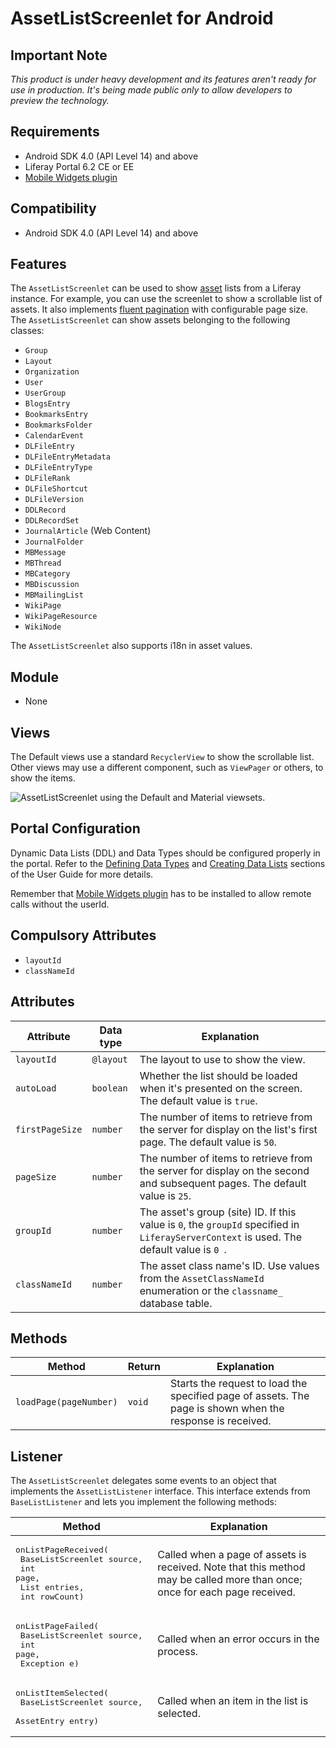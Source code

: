 # AssetListScreenlet for Android

## Important Note

*This product is under heavy development and its features aren't ready for use in production. It's being made public only to allow developers to preview the technology.*

## Requirements

- Android SDK 4.0 (API Level 14) and above
- Liferay Portal 6.2 CE or EE
- [Mobile Widgets plugin](https://github.com/liferay/liferay-screens/tree/master/portal)

## Compatibility

- Android SDK 4.0 (API Level 14) and above

## Features

The `AssetListScreenlet` can be used to show [asset](https://www.liferay.com/documentation/liferay-portal/6.2/development/-/ai/asset-framework-liferay-portal-6-2-dev-guide-06-en) lists from a Liferay instance. For example, you can use the screenlet to show a scrollable list of assets. It also implements [fluent pagination](http://www.iosnomad.com/blog/2014/4/21/fluent-pagination) with configurable page size. The `AssetListScreenlet` can show assets belonging to the following classes:

- `Group`
- `Layout`
- `Organization`
- `User`
- `UserGroup`
- `BlogsEntry`
- `BookmarksEntry`
- `BookmarksFolder`
- `CalendarEvent`
- `DLFileEntry`
- `DLFileEntryMetadata`
- `DLFileEntryType`
- `DLFileRank`
- `DLFileShortcut`
- `DLFileVersion`
- `DDLRecord`
- `DDLRecordSet`
- `JournalArticle` (Web Content)
- `JournalFolder`
- `MBMessage`
- `MBThread`
- `MBCategory`
- `MBDiscussion`
- `MBMailingList`
- `WikiPage`
- `WikiPageResource`
- `WikiNode`

The `AssetListScreenlet` also supports i18n in asset values.

## Module

- None

## Views

The Default views use a standard `RecyclerView` to show the scrollable list. Other views may use a different component, such as `ViewPager` or others, to show the items.

![`AssetListScreenlet` using the Default and Material viewsets.](images/assetlist.png)

## Portal Configuration

Dynamic Data Lists (DDL) and Data Types should be configured properly in the portal. Refer to the [Defining Data Types](https://dev.liferay.com/discover/portal/-/knowledge_base/6-2/building-a-list-platform-in-liferay-and-defining-data-) and [Creating Data Lists](https://dev.liferay.com/discover/portal/-/knowledge_base/6-2/creating-data-lists) sections of the User Guide for more details.

Remember that [Mobile Widgets plugin](https://github.com/liferay/liferay-screens/tree/master/portal) has to be installed to allow remote calls without the userId.

## Compulsory Attributes

- `layoutId`
- `classNameId`

## Attributes

| Attribute | Data type | Explanation |
|-----------|-----------|-------------| 
| `layoutId` | `@layout` | The layout to use to show the view.|
| `autoLoad` | `boolean` | Whether the list should be loaded when it's presented on the screen. The default value is `true`. |
|  `firstPageSize` | `number` | The number of items to retrieve from the server for display on the list's first page. The default value is `50`. |
| `pageSize` | `number` | The number of items to retrieve from the server for display on the second and subsequent pages. The default value is `25`. |
| `groupId` | `number` | The asset's group (site) ID. If this value is `0`, the `groupId` specified in `LiferayServerContext` is used. The default value is `0 `. |
| `classNameId` | `number` | The asset class name's ID. Use values from the `AssetClassNameId` enumeration or the `classname_` database table. |

## Methods

| Method | Return | Explanation |
|-----------|-----------|-------------| 
| `loadPage(pageNumber)` | `void` | Starts the request to load the specified page of assets. The page is shown when the response is received. |

## Listener

The `AssetListScreenlet` delegates some events to an object that implements the `AssetListListener` interface. This interface extends from `BaseListListener` and lets you implement the following methods:

| Method | Explanation |
|-----------|-------------| 
|  <pre>onListPageReceived(<br/>      BaseListScreenlet source, <br/>      int page,<br/>      List<AssetEntry> entries,<br/>      int rowCount)</pre> | Called when a page of assets is received. Note that this method may be called more than once; once for each page received. |
|  <pre>onListPageFailed(<br/>      BaseListScreenlet source, <br/>      int page,<br/>      Exception e)</pre> | Called when an error occurs in the process. |
|  <pre>onListItemSelected(<br/>      BaseListScreenlet source, <br/>      AssetEntry entry)</pre> | Called when an item in the list is selected. |
